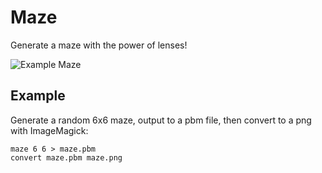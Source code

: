 # Maze

Generate a maze with the power of lenses!

<img src="https://raw.github.com/sordina/Maze/master/images/maze.png" alt="Example Maze" />

## Example

Generate a random 6x6 maze, output to a pbm file, then convert to a png with ImageMagick:

    maze 6 6 > maze.pbm
    convert maze.pbm maze.png
